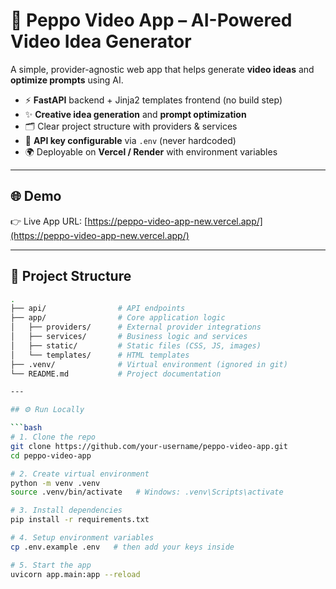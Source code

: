 # 🎥 Peppo Video App – AI-Powered Video Idea Generator

A simple, provider-agnostic web app that helps generate **video ideas** and **optimize prompts** using AI.  
- ⚡ **FastAPI** backend + Jinja2 templates frontend (no build step)  
- ✨ **Creative idea generation** and **prompt optimization**  
- 🗂️ Clear project structure with providers & services  
- 🔑 **API key configurable** via `.env` (never hardcoded)  
- 🌍 Deployable on **Vercel / Render** with environment variables  

---

## 🌐 Demo
👉 Live App URL: [https://peppo-video-app-new.vercel.app/](https://peppo-video-app-new.vercel.app/)

---

## 📂 Project Structure

```bash
.
├── api/                # API endpoints
├── app/                # Core application logic
│   ├── providers/      # External provider integrations
│   ├── services/       # Business logic and services
│   ├── static/         # Static files (CSS, JS, images)
│   └── templates/      # HTML templates
├── .venv/              # Virtual environment (ignored in git)
└── README.md           # Project documentation

---

## ⚙️ Run Locally

```bash
# 1. Clone the repo
git clone https://github.com/your-username/peppo-video-app.git
cd peppo-video-app

# 2. Create virtual environment
python -m venv .venv
source .venv/bin/activate   # Windows: .venv\Scripts\activate

# 3. Install dependencies
pip install -r requirements.txt

# 4. Setup environment variables
cp .env.example .env   # then add your keys inside

# 5. Start the app
uvicorn app.main:app --reload
